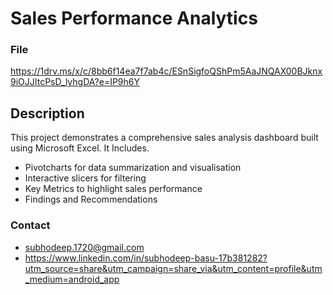  # Sales Performance Analytics
 ### File 
 https://1drv.ms/x/c/8bb6f14ea7f7ab4c/ESnSigfoQShPm5AaJNQAX00BJknx9iOJJItcPsD_lyhgDA?e=IP9h6Y
 
 ## Description
 This project demonstrates a comprehensive sales analysis dashboard built using Microsoft Excel. It Includes.
  - Pivotcharts for data summarization and visualisation
  - Interactive slicers for filtering
  - Key Metrics to highlight sales performance
  - Findings and Recommendations
 ### Contact
 - subhodeep.1720@gmail.com
 - https://www.linkedin.com/in/subhodeep-basu-17b381282?utm_source=share&utm_campaign=share_via&utm_content=profile&utm_medium=android_app 
